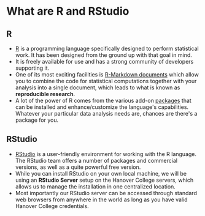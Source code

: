 # What are R and RStudio

## R

- [R](https://www.r-project.org/) is a programming language specifically designed to perform statistical work. It has been designed from the ground up with that goal in mind.
- It is freely available for use and has a strong community of developers supporting it.
- One of its most exciting facilities is [R-Markdown documents](whatAreRMarkdownDocuments.md) which allow you to combine the code for statistical computations together with your analysis into a single document, which leads to what is known as **reproducible research**.
- A lot of the power of R comes from the various add-on [packages](packagesAsToolboxes.md) that can be installed and enhance/customize the language's capabilities. Whatever your particular data analysis needs are, chances are there's a package for you.

## RStudio

- [RStudio](https://www.rstudio.com/) is a user-friendly environment for working with the R language. The RStudio team offers a number of packages and commercial versions, as well as a quite powerful free version.
- While you can install RStudio on your own local machine, we will be using an **RStudio Server** setup on the Hanover College servers, which allows us to manage the installation in one centralized location.
- Most importantly our RStudio server can be accessed through standard web browsers from anywhere in the world as long as you have valid Hanover College credentials.
